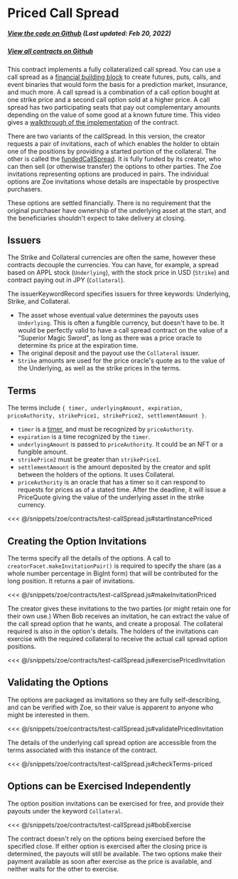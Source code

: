 # Priced Call Spread

<Zoe-Version/>

##### [View the code on Github](https://github.com/Agoric/agoric-sdk/blob/4e0aece631d8310c7ab8ef3f46fad8981f64d208/packages/zoe/src/contracts/callSpread/pricedCallSpread.js) (Last updated: Feb 20, 2022)
##### [View all contracts on Github](https://github.com/Agoric/agoric-sdk/tree/master/packages/zoe/src/contracts)

This contract implements a fully collateralized call spread. You can use a call spread as a
[financial building block](https://youtu.be/m5Pf2d1tHCs) to create futures, puts, calls, and event
binaries that would form the basis for a prediction market, insurance, and much more. A call spread
is a combination of a call option bought at one strike price and a second call option sold at a
higher price. A call spread has two participating seats that pay out complementary amounts depending
on the value of some good at a known future time. This video gives a
[walkthrough of the implementation](https://youtu.be/m5Pf2d1tHCs?t=3566) of the contract.

There are two variants of the callSpread.  In this version, the creator requests a pair of
invitations, each of which enables the holder to obtain one of the positions by providing a started
portion of the collateral. The other is called the [fundedCallSpread](./fundedCallSpread.md). It is
fully funded by its creator, who can then sell (or otherwise transfer) the options to other parties.
The Zoe invitations representing options are produced in pairs.  The individual options are Zoe
invitations whose details are inspectable by prospective purchasers.

These options are settled financially. There is no requirement that the original purchaser have
ownership of the underlying asset at the start, and the beneficiaries shouldn't expect to take
delivery at closing.

## Issuers

The Strike and Collateral currencies are often the same, however these contracts decouple the
currencies. You can have, for example, a spread based on APPL stock (`Underlying`), with the stock
price in USD (`Strike`) and contract paying out in JPY (`Collateral`).

The issuerKeywordRecord specifies issuers for three keywords: Underlying, Strike, and Collateral.
 * The asset whose eventual value determines the payouts uses `Underlying`. This is often a fungible
   currency, but doesn't have to be. It would be perfectly valid to have a call spread contract on
   the value of a "Superior Magic Sword", as long as there was a price oracle to determine its price
   at the expiration time.
 * The original deposit and the payout use the `Collateral` issuer.
 * `Strike` amounts are used for the price oracle's quote as to the value of the Underlying, as
   well as the strike prices in the terms.

## Terms

The terms include `{ timer, underlyingAmount, expiration, priceAuthority, strikePrice1,
strikePrice2, settlementAmount }`.
 * `timer` is a
   [timer](https://github.com/Agoric/agoric-sdk/blob/master/packages/cosmic-swingset/TimerService.md),
   and must be recognized by `priceAuthority`.
 * `expiration` is a time recognized by the `timer`.
 * `underlyingAmount` is passed to `priceAuthority`. It could be an NFT or a fungible amount.
 * `strikePrice2` must be greater than `strikePrice1`.
 * `settlementAmount` is the amount deposited by the creator and split between the holders of the
 options. It uses Collateral.
 * `priceAuthority` is an oracle that has a timer so it can respond to requests for prices as of a
   stated time. After the deadline, it will issue a PriceQuote giving the value of the underlying
   asset in the strike currency.

<<< @/snippets/zoe/contracts/test-callSpread.js#startInstancePriced

## Creating the Option Invitations

The terms specify all the details of the options. A call to `creatorFacet.makeInvitationPair()` is
required to specify the share (as a whole number percentage in BigInt form) that will be contributed for the long
position. It returns a pair of invitations.

<<< @/snippets/zoe/contracts/test-callSpread.js#makeInvitationPriced

The creator gives these invitations to the two parties (or might retain one for their own use.) When
Bob receives an invitation, he can extract the value of the call spread option that he wants, and
create a proposal. The collateral required is also in the option's details. The holders of the
invitations can exercise with the required collateral to receive the actual call spread option
positions.

<<< @/snippets/zoe/contracts/test-callSpread.js#exercisePricedInvitation

## Validating the Options

The options are packaged as invitations so they are fully self-describing, and can be verified with
Zoe, so their value is apparent to anyone who might be interested in them.

<<< @/snippets/zoe/contracts/test-callSpread.js#validatePricedInvitation

The details of the underlying call spread option are accessible from the terms associated with this
instance of the contract.

<<< @/snippets/zoe/contracts/test-callSpread.js#checkTerms-priced

## Options can be Exercised Independently

 The option position invitations can be exercised for free, and provide their payouts under the
keyword `Collateral`.

<<< @/snippets/zoe/contracts/test-callSpread.js#bobExercise

The contract doesn't rely on the options being exercised before the specified close. If either
option is exercised after the closing price is determined, the payouts will still be available. The
two options make their payment available as soon after exercise as the price is available, and
neither waits for the other to exercise.
